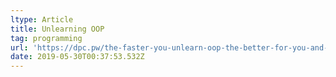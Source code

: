 ```yaml
---
ltype: Article
title: Unlearning OOP
tag: programming
url: 'https://dpc.pw/the-faster-you-unlearn-oop-the-better-for-you-and-your-software'
date: 2019-05-30T00:37:53.532Z
---
```


